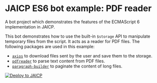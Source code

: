 # JAICP ES6 bot example: PDF reader

A bot project which demonstrates the features of the ECMAScript 6 implementation in JAICP.

This bot demonstrates how to use the built-in `$storage` API to manipulate temporary files from the script.
It acts as a reader for PDF files.
The following packages are used in this example:

- [`axios`](https://axios-http.com/) to download files sent by the user and save them to the storage.
- [`pdfreader`](https://www.npmjs.com/package/pdfreader) to parse text content from PDF files.
- [`paragraph-builder`](https://www.npmjs.com/package/paragraph-builder) to paginate the content of long files.

[![Deploy to JAICP](https://just-ai.com/img/deploy-to-jaicp.svg)](https://app.jaicp.com/project-create/jaicp/external)
